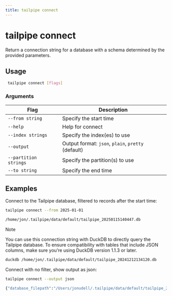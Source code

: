 ```yaml
---
title: tailpipe connect
---
```


# tailpipe connect

Return a connection string for a database with a schema determined by the provided parameters.

## Usage
```bash
 tailpipe connect [flags]
 ```

### Arguments

| Flag | Description
|-|-
| `--from string`    |  Specify the start time
| `--help`           |  Help for connect
| `--index strings`  |  Specify the index(es) to use
| `--output`         |  Output format: `json`, `plain`, `pretty` (default)
| `--partition strings`  |  Specify the partition(s) to use
| `--to string`      |  Specify the end time


## Examples

Connect to the Tailpipe database, filtered to records after the start time:

```bash
tailpipe connect --from 2025-01-01
```

```bash
/home/jon/.tailpipe/data/default/tailpipe_20250115140447.db
```

> [!NOTE]
> You can use this connection string with DuckDB to directly query the Tailpipe database.
To ensure compatibility with tables that include JSON columns, make sure you’re using DuckDB version 1.1.3 or later.
> 
> ```bash
> duckdb /home/jon/.tailpipe/data/default/tailpipe_20241212134120.db
> ```

Connect with no filter, show output as json:

```bash
tailpipe connect --output json
```

```bash
{"database_filepath":"/Users/jonudell/.tailpipe/data/default/tailpipe_20250129204416.db"}
```

